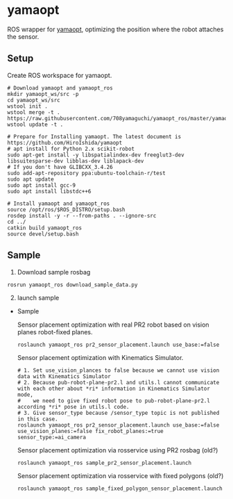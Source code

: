 # yamaopt

ROS wrapper for [yamaopt](https://github.com/HiroIshida/yamaopt), optimizing the position where the robot attaches the sensor.

## Setup

Create ROS workspace for yamaopt.
```
# Download yamaopt and yamaopt_ros
mkdir yamaopt_ws/src -p
cd yamaopt_ws/src
wstool init .
wstool merge -t . https://raw.githubusercontent.com/708yamaguchi/yamaopt_ros/master/yamaopt.rosinstall
wstool update -t .

# Prepare for Installing yamaopt. The latest document is https://github.com/HiroIshida/yamaopt
# apt install for Python 2.x scikit-robot
sudo apt-get install -y libspatialindex-dev freeglut3-dev libsuitesparse-dev libblas-dev liblapack-dev
# If you don't have GLIBCXX_3.4.26
sudo add-apt-repository ppa:ubuntu-toolchain-r/test
sudo apt update
sudo apt install gcc-9
sudo apt install libstdc++6

# Install yamaopt and yamaopt_ros
source /opt/ros/$ROS_DISTRO/setup.bash
rosdep install -y -r --from-paths . --ignore-src
cd ../
catkin build yamaopt_ros
source devel/setup.bash
```

## Sample

1. Download sample rosbag

```
rosrun yamaopt_ros download_sample_data.py
```

2. launch sample

  - Sample

    Sensor placement optimization with real PR2 robot based on vision planes robot-fixed planes.

    ```
    roslaunch yamaopt_ros pr2_sensor_placement.launch use_base:=false
    ```

    Sensor placement optimization with Kinematics Simulator.

    ```
    # 1. Set use_vision_plances to false because we cannot use vision data with Kinematics Simulator
    # 2. Because pub-robot-plane-pr2.l and utils.l cannot communicate with each other about *ri* information in Kinematics Simulator mode,
    #    we need to give fixed robot pose to pub-robot-plane-pr2.l according *ri* pose in utils.l code.
    # 3. Give sensor_type because /sensor_type topic is not published in this case.
    roslaunch yamaopt_ros pr2_sensor_placement.launch use_base:=false use_vision_planes:=false fix_robot_planes:=true sensor_type:=ai_camera
    ```

    Sensor placement optimization via rosservice using PR2 rosbag (old?)

    ```
    roslaunch yamaopt_ros sample_pr2_sensor_placement.launch
    ```

    Sensor placement optimization via rosservice with fixed polygons (old?)

    ```
    roslaunch yamaopt_ros sample_fixed_polygon_sensor_placement.launch
    ```
